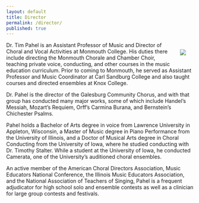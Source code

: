 ```yaml
---
layout: default
title: Director
permalink: /director/
published: true
---
```


<div style="float: right; margin: 20px;">
    <img src="{{ site.baseurl }}/img/tim.jpg"/>
</div>

Dr. Tim Pahel is an Assistant Professor of Music and Director of Choral and
Vocal Activities at Monmouth College. His duties there include directing the
Monmouth Chorale and Chamber Choir, teaching private voice, conducting, and
other courses in the music education curriculum. Prior to coming to Monmouth,
he served as Assistant Professor and Music Coordinator at Carl Sandburg College
and also taught courses and directed ensembles at Knox College.

Dr. Pahel is the director of the Galesburg Community Chorus, and with that
group has conducted many major works, some of which include Handel’s Messiah,
Mozart’s Requiem, Orff’s Carmina Burana, and Bernstein’s Chichester Psalms.

Pahel holds a Bachelor of Arts degree in voice from Lawrence University in
Appleton, Wisconsin, a Master of Music degree in Piano Performance from the
University of Illinois, and a Doctor of Musical Arts degree in Choral Conducting
from the University of Iowa, where he studied conducting with Dr. Timothy Stalter. While a student at the University of Iowa, he conducted Camerata, one of the University’s auditioned choral ensembles.

An active member of the American Choral Directors Association, Music
Educators National Conference, the Illinois Music Educators Association, and
the National Association of Teachers of Singing, Pahel is a frequent adjudicator
for high school solo and ensemble contests as well as a clinician for large group contests and festivals.
